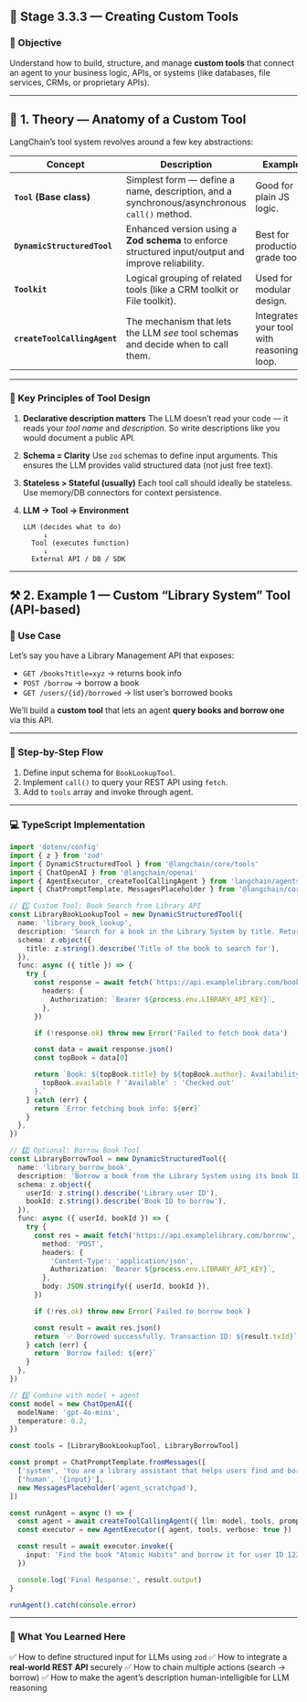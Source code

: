 ## 🧭 Stage 3.3.3 — Creating Custom Tools

### 🎯 Objective

Understand how to build, structure, and manage **custom tools** that connect an agent to your business logic, APIs, or systems (like databases, file services, CRMs, or proprietary APIs).

---

## 🧩 1. Theory — Anatomy of a Custom Tool

LangChain’s tool system revolves around a few key abstractions:

| Concept                      | Description                                                                                         | Example                                   |
| ---------------------------- | --------------------------------------------------------------------------------------------------- | ----------------------------------------- |
| **`Tool` (Base class)**      | Simplest form — define a name, description, and a synchronous/asynchronous `call()` method.         | Good for plain JS logic.                  |
| **`DynamicStructuredTool`**  | Enhanced version using a **Zod schema** to enforce structured input/output and improve reliability. | Best for production-grade tools.          |
| **`Toolkit`**                | Logical grouping of related tools (like a CRM toolkit or File toolkit).                             | Used for modular design.                  |
| **`createToolCallingAgent`** | The mechanism that lets the LLM _see_ tool schemas and decide when to call them.                    | Integrates your tool with reasoning loop. |

---

### 🧠 Key Principles of Tool Design

1. **Declarative description matters**
   The LLM doesn’t read your code — it reads your _tool name_ and _description_.
   So write descriptions like you would document a public API.

2. **Schema = Clarity**
   Use `zod` schemas to define input arguments.
   This ensures the LLM provides valid structured data (not just free text).

3. **Stateless > Stateful (usually)**
   Each tool call should ideally be stateless.
   Use memory/DB connectors for context persistence.

4. **LLM → Tool → Environment**

   ```
   LLM (decides what to do)
        ↓
     Tool (executes function)
        ↓
     External API / DB / SDK
   ```

---

## ⚒️ 2. Example 1 — Custom “Library System” Tool (API-based)

### 🧩 Use Case

Let’s say you have a Library Management API that exposes:

- `GET /books?title=xyz` → returns book info
- `POST /borrow` → borrow a book
- `GET /users/{id}/borrowed` → list user’s borrowed books

We’ll build a **custom tool** that lets an agent **query books and borrow one** via this API.

---

### 🧠 Step-by-Step Flow

1. Define input schema for `BookLookupTool`.
2. Implement `call()` to query your REST API using `fetch`.
3. Add to `tools` array and invoke through agent.

---

### 💻 TypeScript Implementation

```typescript
import 'dotenv/config'
import { z } from 'zod'
import { DynamicStructuredTool } from '@langchain/core/tools'
import { ChatOpenAI } from '@langchain/openai'
import { AgentExecutor, createToolCallingAgent } from 'langchain/agents'
import { ChatPromptTemplate, MessagesPlaceholder } from '@langchain/core/prompts'

// 1️⃣ Custom Tool: Book Search from Library API
const LibraryBookLookupTool = new DynamicStructuredTool({
  name: 'library_book_lookup',
  description: 'Search for a book in the Library System by title. Returns book title, author, and availability status.',
  schema: z.object({
    title: z.string().describe('Title of the book to search for'),
  }),
  func: async ({ title }) => {
    try {
      const response = await fetch(`https://api.examplelibrary.com/books?title=${encodeURIComponent(title)}`, {
        headers: {
          Authorization: `Bearer ${process.env.LIBRARY_API_KEY}`,
        },
      })

      if (!response.ok) throw new Error('Failed to fetch book data')

      const data = await response.json()
      const topBook = data[0]

      return `Book: ${topBook.title} by ${topBook.author}. Availability: ${
        topBook.available ? 'Available' : 'Checked out'
      }.`
    } catch (err) {
      return `Error fetching book info: ${err}`
    }
  },
})

// 2️⃣ Optional: Borrow Book Tool
const LibraryBorrowTool = new DynamicStructuredTool({
  name: 'library_borrow_book',
  description: 'Borrow a book from the Library System using its book ID and user ID.',
  schema: z.object({
    userId: z.string().describe('Library user ID'),
    bookId: z.string().describe('Book ID to borrow'),
  }),
  func: async ({ userId, bookId }) => {
    try {
      const res = await fetch('https://api.examplelibrary.com/borrow', {
        method: 'POST',
        headers: {
          'Content-Type': 'application/json',
          Authorization: `Bearer ${process.env.LIBRARY_API_KEY}`,
        },
        body: JSON.stringify({ userId, bookId }),
      })

      if (!res.ok) throw new Error(`Failed to borrow book`)

      const result = await res.json()
      return `✅ Borrowed successfully. Transaction ID: ${result.txId}`
    } catch (err) {
      return `Borrow failed: ${err}`
    }
  },
})

// 3️⃣ Combine with model + agent
const model = new ChatOpenAI({
  modelName: 'gpt-4o-mini',
  temperature: 0.2,
})

const tools = [LibraryBookLookupTool, LibraryBorrowTool]

const prompt = ChatPromptTemplate.fromMessages([
  ['system', 'You are a library assistant that helps users find and borrow books.'],
  ['human', '{input}'],
  new MessagesPlaceholder('agent_scratchpad'),
])

const runAgent = async () => {
  const agent = await createToolCallingAgent({ llm: model, tools, prompt })
  const executor = new AgentExecutor({ agent, tools, verbose: true })

  const result = await executor.invoke({
    input: 'Find the book "Atomic Habits" and borrow it for user ID 12345.',
  })

  console.log('Final Response:', result.output)
}

runAgent().catch(console.error)
```

---

### 🧠 What You Learned Here

✅ How to define structured input for LLMs using `zod`
✅ How to integrate a **real-world REST API** securely
✅ How to chain multiple actions (search → borrow)
✅ How to make the agent’s description human-intelligible for LLM reasoning
